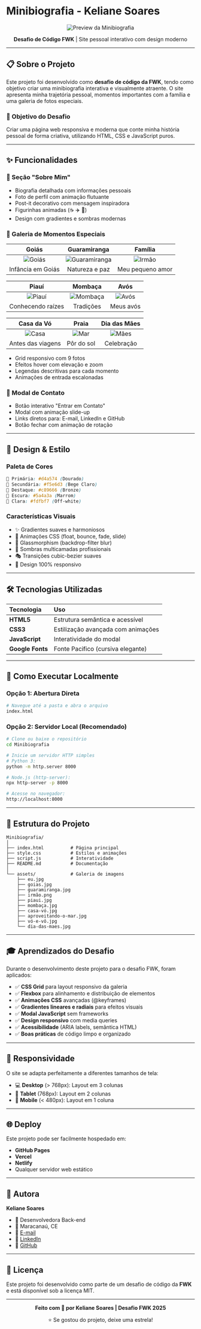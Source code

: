 # Minibiografia - Keliane Soares

<div align="center">

![Preview da Minibiografia](assets/eu.jpg)

**Desafio de Código FWK** | Site pessoal interativo com design moderno

</div>

---

## 📋 Sobre o Projeto

Este projeto foi desenvolvido como **desafio de código da FWK**, tendo como objetivo criar uma minibiografia interativa e visualmente atraente. O site apresenta minha trajetória pessoal, momentos importantes com a família e uma galeria de fotos especiais.

### 🎯 Objetivo do Desafio

Criar uma página web responsiva e moderna que conte minha história pessoal de forma criativa, utilizando HTML, CSS e JavaScript puros.

---

## ✨ Funcionalidades

### 📝 Seção "Sobre Mim"
- Biografia detalhada com informações pessoais
- Foto de perfil com animação flutuante
- Post-it decorativo com mensagem inspiradora
- Figurinhas animadas (☕ ✈️ 📖)
- Design com gradientes e sombras modernas

### 📸 Galeria de Momentos Especiais

<div align="center">

| Goiás | Guaramiranga | Família |
|:---:|:---:|:---:|
| ![Goiás](assets/goias.jpg) | ![Guaramiranga](assets/guaramiranga.jpg) | ![Irmão](assets/irmão.png) |
| Infância em Goiás | Natureza e paz | Meu pequeno amor |

| Piauí | Mombaça | Avós |
|:---:|:---:|:---:|
| ![Piauí](assets/piaui.jpg) | ![Mombaça](assets/mombaça.jpg) | ![Avós](assets/vó-e-vô.jpg) |
| Conhecendo raízes | Tradições | Meus avós |

| Casa da Vó | Praia | Dia das Mães |
|:---:|:---:|:---:|
| ![Casa](assets/casa-vó.jpg) | ![Mar](assets/aproveitando-o-mar.jpg) | ![Mães](assets/dia-das-maes.jpg) |
| Antes das viagens | Pôr do sol | Celebração |

</div>

- Grid responsivo com 9 fotos
- Efeitos hover com elevação e zoom
- Legendas descritivas para cada momento
- Animações de entrada escalonadas

### 💬 Modal de Contato
- Botão interativo "Entrar em Contato"
- Modal com animação slide-up
- Links diretos para: E-mail, LinkedIn e GitHub
- Botão fechar com animação de rotação

---

## 🎨 Design & Estilo

### Paleta de Cores
```css
🎨 Primária: #d4a574 (Dourado)
🎨 Secundária: #f5e6d3 (Bege Claro)
🎨 Destaque: #c89666 (Bronze)
🎨 Escura: #5a4a3a (Marrom)
🎨 Clara: #fdfbf7 (Off-white)
```

### Características Visuais
- ✨ Gradientes suaves e harmoniosos
- 🌟 Animações CSS (float, bounce, fade, slide)
- 🔮 Glassmorphism (backdrop-filter blur)
- 💫 Sombras multicamadas profissionais
- 🎭 Transições cubic-bezier suaves
- 📱 Design 100% responsivo

---

## 🛠️ Tecnologias Utilizadas

| Tecnologia | Uso |
|:---|:---|
| **HTML5** | Estrutura semântica e acessível |
| **CSS3** | Estilização avançada com animações |
| **JavaScript** | Interatividade do modal |
| **Google Fonts** | Fonte Pacifico (cursiva elegante) |

---

## 🚀 Como Executar Localmente

### Opção 1: Abertura Direta
```bash
# Navegue até a pasta e abra o arquivo
index.html
```

### Opção 2: Servidor Local (Recomendado)
```bash
# Clone ou baixe o repositório
cd Minibiografia

# Inicie um servidor HTTP simples
# Python 3:
python -m http.server 8000

# Node.js (http-server):
npx http-server -p 8000

# Acesse no navegador:
http://localhost:8000
```

---

## 📁 Estrutura do Projeto

```
Minibiografia/
│
├── index.html          # Página principal
├── style.css           # Estilos e animações
├── script.js           # Interatividade
├── README.md           # Documentação
│
└── assets/             # Galeria de imagens
    ├── eu.jpg
    ├── goias.jpg
    ├── guaramiranga.jpg
    ├── irmão.png
    ├── piaui.jpg
    ├── mombaça.jpg
    ├── casa-vó.jpg
    ├── aproveitando-o-mar.jpg
    ├── vó-e-vô.jpg
    └── dia-das-maes.jpg
```

---

## 🎓 Aprendizados do Desafio

Durante o desenvolvimento deste projeto para o desafio FWK, foram aplicados:

- ✅ **CSS Grid** para layout responsivo da galeria
- ✅ **Flexbox** para alinhamento e distribuição de elementos
- ✅ **Animações CSS** avançadas (@keyframes)
- ✅ **Gradientes lineares e radiais** para efeitos visuais
- ✅ **Modal JavaScript** sem frameworks
- ✅ **Design responsivo** com media queries
- ✅ **Acessibilidade** (ARIA labels, semântica HTML)
- ✅ **Boas práticas** de código limpo e organizado

---

## 📱 Responsividade

O site se adapta perfeitamente a diferentes tamanhos de tela:

- 💻 **Desktop** (> 768px): Layout em 3 colunas
- 📱 **Tablet** (768px): Layout em 2 colunas
- 📱 **Mobile** (< 480px): Layout em 1 coluna

---

## 🌐 Deploy

Este projeto pode ser facilmente hospedado em:
- **GitHub Pages**
- **Vercel**
- **Netlify**
- Qualquer servidor web estático

---

## 👤 Autora

**Keliane Soares**
- 💼 Desenvolvedora Back-end
- 📍 Maracanaú, CE
- 📧 [E-mail](mailto:keliane@email.com)
- 💼 [LinkedIn](https://www.linkedin.com/in/keliz)
- 🐙 [GitHub](https://github.com/kelidss)

---

## 📄 Licença

Este projeto foi desenvolvido como parte de um desafio de código da **FWK** e está disponível sob a licença MIT.

---

<div align="center">

**Feito com 💖 por Keliane Soares | Desafio FWK 2025**

⭐ Se gostou do projeto, deixe uma estrela!

</div>

